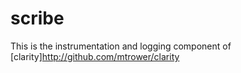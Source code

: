 # scribe

This is the instrumentation and logging component of
[clarity]http://github.com/mtrower/clarity
